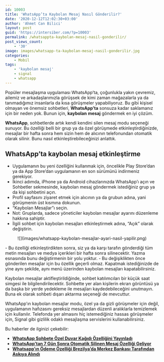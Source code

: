 ```yaml
---
id: 10003
title: 'WhatsApp’ta Kaybolan Mesaj Nasıl Gönderilir?'
date: '2020-12-12T12:02:30+03:00'
author: 'Ahmet Can Bilici'
layout: post
guid: 'https://intersiber.com/?p=10003'
permalink: /whatsappta-kaybolan-mesaj-nasil-gonderilir/
post_views_count:
    - '30'
image: images/whatsapp-ta-kaybolan-mesaj-nasil-gonderilir.jpg
categories:
    - Mobil
tags:
    - 'kaybolan mesaj'
    - signal
    - whatsapp
---
```


Popüler mesajlaşma uygulaması WhatsApp’ta, çoğunlukla yakın çevremiz, ailemiz ve arkadaşlarımızla görüşsek de kimi zaman mağazalarla ya da tanımadığımız insanlarla da kısa görüşmeler yapabiliyoruz. Bu gibi kişisel olmayan ve önemsiz sohbetleri, **WhatsApp’ta** sonsuza kadar saklamanız için bir neden yok. Bunun için, **kaybolan** **mesaj** göndermek en iyi çözüm.

**WhatsApp**, sohbetlerde artık kendi kendini silen mesaj modu seçeneği sunuyor. Bu özelliği belli bir grup ya da özel görüşmede etkinleştirdiğinizde, mesajlar bir hafta sonra hem sizin hem de alıcının telefonundan otomatik olarak silinir. Bunu nasıl etkinleştirebileceğinizi anlattık.

## WhatsApp’ta kaybolan mesaj etkinleştirme

- Uygulamanın bu yeni özelliğini kullanmak için, öncelikle Play Store’dan ya da App Store’dan uygulamanın en son sürümünü indirmeniz gerekiyor.
- İkinci adımda, iPhone ya da Android cihazlarınızda WhatsApp’ı açın ve Sohbetler sekmesinde, kaybolan mesaj göndermek istediğiniz grup ya da kişi sohbetini açın.
- Profil sayfasını ziyaret etmek için alıcının ya da grubun adına, yani görüşmenin üst kısmına dokunun.
- “Kaybolan Mesajlar”ı seçin.
- Not: Gruplarda, sadece yöneticiler kaybolan mesajlar ayarını düzenleme hakkına sahiptir.
- İlgili sohbet için kaybolan mesajları etkinleştirmek adına, “Açık” olarak değiştirin.

<figure class="wp-block-image size-large">![](images/whatsapp-kaybolan-mesajlar-ayari-nasil-yapilir.png)</figure>- Bu özelliği etkinleştirdikten sonra, siz ya da karşı tarafın gönderdiği tüm metin mesajları ve medya içerikleri bir hafta sonra silinecektir. Yazma esnasında bunu değiştirmenin bir yolu yoktur.
- Bu değişiklikten önce gönderilen mesajlar için bu özellik geçerli olmaz. Kapatmak istediğinizde de yine aynı şekilde, aynı menü üzerinden kaybolan mesajları kapatabilirsiniz.

Kaybolan mesajlar aktifleştirildiğinde, sohbet katılımcıları bir küçük saat simgesi ile bilgilendirilecektir. Sohbette yer alan kişilerin ekran görüntüsü ya da başka bir yerde yedekleme ile mesajları kaydedebileceğini unutmayın. Buna ek olarak sohbeti dışarı aktarma seçeneği de mevcuttur.

WhatsApp’ın kaybolan mesajlar modu, özel ya da gizli görüşmeler için değil, uygulamanın hafızasını gereksiz mesajlardan düzenli aralıklarla temizlemek için kullanılır. Telefonda yer almasını hiç istemediğiniz hassas görüşmeler için, Signal gibi gizlilik odaklı mesajlaşma servislerini kullanabilirsiniz.

Bu haberler de ilginizi çekebilir:

- **[WhatsApp Sohbete Özel Duvar Kağıdı Özelliğini Yayınladı](https://intersiber.com/whatsapp-sohbete-ozel-duvar-kagidi-ozelligini-yayinladi/)**
- **[WhatsApp’tan 7 Gün Sonra Otomatik Silinen Mesaj Özelliği Geliyor](https://intersiber.com/whatsapptan-7-gun-sonra-otomatik-silinen-mesaj-ozelligi-geliyor/)**
- **[Whatsapp’ın Ödeme Özelliği Brezilya’da Merkez Bankası Tarafından Askıya Alındı](https://intersiber.com/whatsappin-odeme-ozelligi-brezilyada-merkez-bankasi-tarafindan-askiya-alindi/)**